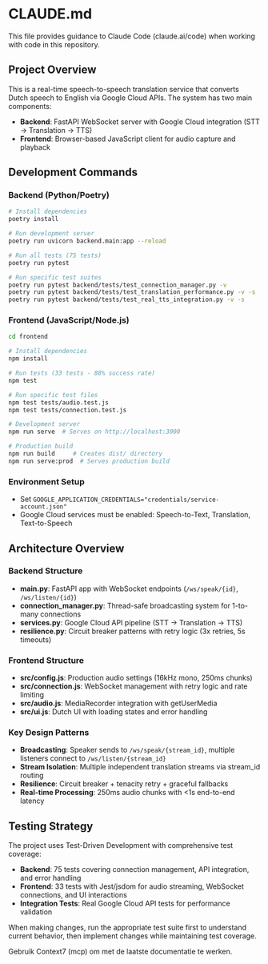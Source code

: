 # CLAUDE.md

This file provides guidance to Claude Code (claude.ai/code) when working with code in this repository.

## Project Overview

This is a real-time speech-to-speech translation service that converts Dutch speech to English via Google Cloud APIs. The system has two main components:
- **Backend**: FastAPI WebSocket server with Google Cloud integration (STT → Translation → TTS)
- **Frontend**: Browser-based JavaScript client for audio capture and playback

## Development Commands

### Backend (Python/Poetry)
```bash
# Install dependencies
poetry install

# Run development server
poetry run uvicorn backend.main:app --reload

# Run all tests (75 tests)
poetry run pytest

# Run specific test suites
poetry run pytest backend/tests/test_connection_manager.py -v
poetry run pytest backend/tests/test_translation_performance.py -v -s
poetry run pytest backend/tests/test_real_tts_integration.py -v -s
```

### Frontend (JavaScript/Node.js)
```bash
cd frontend

# Install dependencies
npm install

# Run tests (33 tests - 88% success rate)
npm test

# Run specific test files
npm test tests/audio.test.js
npm test tests/connection.test.js

# Development server
npm run serve  # Serves on http://localhost:3000

# Production build
npm run build     # Creates dist/ directory
npm run serve:prod  # Serves production build
```

### Environment Setup
- Set `GOOGLE_APPLICATION_CREDENTIALS="credentials/service-account.json"` 
- Google Cloud services must be enabled: Speech-to-Text, Translation, Text-to-Speech

## Architecture Overview

### Backend Structure
- **main.py**: FastAPI app with WebSocket endpoints (`/ws/speak/{id}`, `/ws/listen/{id}`)
- **connection_manager.py**: Thread-safe broadcasting system for 1-to-many connections
- **services.py**: Google Cloud API pipeline (STT → Translation → TTS)
- **resilience.py**: Circuit breaker patterns with retry logic (3x retries, 5s timeouts)

### Frontend Structure
- **src/config.js**: Production audio settings (16kHz mono, 250ms chunks)
- **src/connection.js**: WebSocket management with retry logic and rate limiting
- **src/audio.js**: MediaRecorder integration with getUserMedia
- **src/ui.js**: Dutch UI with loading states and error handling

### Key Design Patterns
- **Broadcasting**: Speaker sends to `/ws/speak/{stream_id}`, multiple listeners connect to `/ws/listen/{stream_id}`
- **Stream Isolation**: Multiple independent translation streams via stream_id routing
- **Resilience**: Circuit breaker + tenacity retry + graceful fallbacks
- **Real-time Processing**: 250ms audio chunks with <1s end-to-end latency

## Testing Strategy

The project uses Test-Driven Development with comprehensive test coverage:
- **Backend**: 75 tests covering connection management, API integration, and error handling
- **Frontend**: 33 tests with Jest/jsdom for audio streaming, WebSocket connections, and UI interactions
- **Integration Tests**: Real Google Cloud API tests for performance validation

When making changes, run the appropriate test suite first to understand current behavior, then implement changes while maintaining test coverage.

Gebruik Context7 (mcp) om met de laatste documentatie te werken.